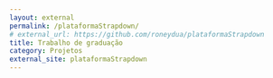 ```yaml
---
layout: external
permalink: /plataformaStrapdown/
# external_url: https://github.com/roneydua/plataformaStrapdown
title: Trabalho de graduação
category: Projetos
external_site: plataformaStrapdown
---
```

